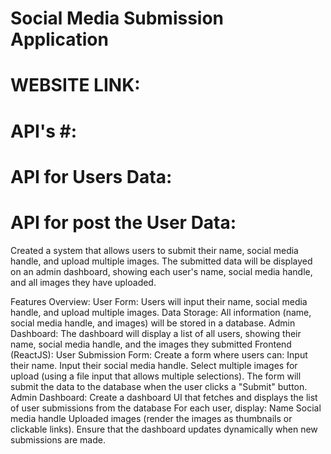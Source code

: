 # Social Media Submission Application #

# WEBSITE LINK: #
# API's #:
# API for Users Data: 
# API for post the User Data: 

Created a system that allows users to submit their name, social media handle, and upload multiple images. The submitted data will be displayed on an admin dashboard, showing each user's name, social media handle, and all images they have uploaded.

Features Overview:
User Form: Users will input their name, social media handle, and upload multiple images.
Data Storage: All information (name, social media handle, and images) will be stored in a database.
Admin Dashboard: The dashboard will display a list of all users, showing their name, social media handle, and the images they submitted
Frontend (ReactJS):
User Submission Form:
Create a form where users can:
Input their name.
Input their social media handle.
Select multiple images for upload (using a file input that allows multiple selections).
The form will submit the data to the database when the user clicks a "Submit" button.
Admin Dashboard:
Create a dashboard UI that fetches and displays the list of user submissions from the database
For each user, display:
Name
Social media handle
Uploaded images (render the images as thumbnails or clickable links).
Ensure that the dashboard updates dynamically when new submissions are made.
